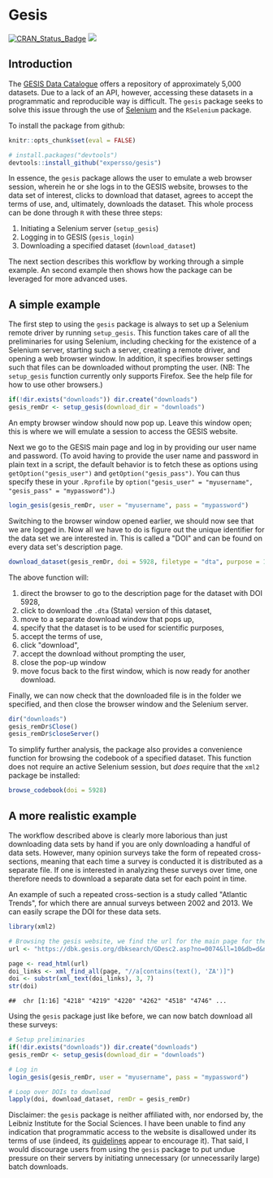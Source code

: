 Gesis
=====

[![CRAN\_Status\_Badge](http://www.r-pkg.org/badges/version/gesis)](http://cran.r-project.org/package=gesis) [![](http://cranlogs.r-pkg.org/badges/grand-total/gesis)](http://cran.r-project.org/web/packages/gesis)

Introduction
------------

The [GESIS Data Catalogue](https://dbk.gesis.org/) offers a repository of approximately 5,000 datasets. Due to a lack of an API, however, accessing these datasets in a programmatic and reproducible way is difficult. The `gesis` package seeks to solve this issue through the use of [Selenium](http://www.seleniumhq.org/) and the `RSelenium` package.

To install the package from github:

``` r
knitr::opts_chunk$set(eval = FALSE)
```

``` r
# install.packages("devtools")
devtools::install_github("expersso/gesis")
```

In essence, the `gesis` package allows the user to emulate a web browser session, wherein he or she logs in to the GESIS website, browses to the data set of interest, clicks to download that dataset, agrees to accept the terms of use, and, ultimately, downloads the dataset. This whole process can be done through `R` with these three steps:

1.  Initiating a Selenium server (`setup_gesis`)
2.  Logging in to GESIS (`gesis_login`)
3.  Downloading a specified dataset (`download_dataset`)

The next section describes this workflow by working through a simple example. An second example then shows how the package can be leveraged for more advanced uses.

A simple example
----------------

The first step to using the `gesis` package is always to set up a Selenium remote driver by running `setup_gesis`. This function takes care of all the preliminaries for using Selenium, including checking for the existence of a Selenium server, starting such a server, creating a remote driver, and opening a web browser window. In addition, it specifies browser settings such that files can be downloaded without prompting the user. (NB: The `setup_gesis` function currently only supports Firefox. See the help file for how to use other browsers.)

``` r
if(!dir.exists("downloads")) dir.create("downloads")
gesis_remDr <- setup_gesis(download_dir = "downloads")
```

An empty browser window should now pop up. Leave this window open; this is where we will emulate a session to access the GESIS website.

Next we go to the GESIS main page and log in by providing our user name and password. (To avoid having to provide the user name and password in plain text in a script, the default behavior is to fetch these as options using `getOption("gesis_user")` and `getOption("gesis_pass")`. You can thus specify these in your `.Rprofile` by `option("gesis_user" = "myusername", "gesis_pass" = "mypassword")`.)

``` r
login_gesis(gesis_remDr, user = "myusername", pass = "mypassword")
```

Switching to the browser window opened earlier, we should now see that we are logged in. Now all we have to do is figure out the unique identifier for the data set we are interested in. This is called a "DOI" and can be found on every data set's description page.

``` r
download_dataset(gesis_remDr, doi = 5928, filetype = "dta", purpose = 1)
```

The above function will:

1.  direct the browser to go to the description page for the dataset with DOI 5928,
2.  click to download the `.dta` (Stata) version of this dataset,
3.  move to a separate download window that pops up,
4.  specify that the dataset is to be used for scientific purposes,
5.  accept the terms of use,
6.  click "download",
7.  accept the download without prompting the user,
8.  close the pop-up window
9.  move focus back to the first window, which is now ready for another download.

Finally, we can now check that the downloaded file is in the folder we specified, and then close the browser window and the Selenium server.

``` r
dir("downloads")
gesis_remDr$Close()
gesis_remDr$closeServer()
```

To simplify further analysis, the package also provides a convenience function for browsing the codebook of a specified dataset. This function does not require an active Selenium session, but *does* require that the `xml2` package be installed:

``` r
browse_codebook(doi = 5928)
```

A more realistic example
------------------------

The workflow described above is clearly more laborious than just downloading data sets by hand if you are only downloading a handful of data sets. However, many opinion surveys take the form of repeated cross-sections, meaning that each time a survey is conducted it is distributed as a separate file. If one is interested in analyzing these surveys over time, one therefore needs to download a separate data set for each point in time.

An example of such a repeated cross-section is a study called "Atlantic Trends", for which there are annual surveys between 2002 and 2013. We can easily scrape the DOI for these data sets.

``` r
library(xml2)

# Browsing the gesis website, we find the url for the main page for these studies
url <- "https://dbk.gesis.org/dbksearch/GDesc2.asp?no=0074&ll=10&db=d&notabs=1"

page <- read_html(url)
doi_links <- xml_find_all(page, "//a[contains(text(), 'ZA')]")
doi <- substr(xml_text(doi_links), 3, 7)
str(doi)
```

    ##  chr [1:16] "4218" "4219" "4220" "4262" "4518" "4746" ...

Using the `gesis` package just like before, we can now batch download all these surveys:

``` r
# Setup preliminaries
if(!dir.exists("downloads")) dir.create("downloads")
gesis_remDr <- setup_gesis(download_dir = "downloads")

# Log in 
login_gesis(gesis_remDr, user = "myusername", pass = "mypassword")

# Loop over DOIs to download
lapply(doi, download_dataset, remDr = gesis_remDr)
```

Disclaimer: the `gesis` package is neither affiliated with, nor endorsed by, the Leibniz Institute for the Social Sciences. I have been unable to find any indication that programmatic access to the website is disallowed under its terms of use (indeed, its [guidelines](https://dbk.gesis.org/dbksearch/guidelines.asp) appear to encourage it). That said, I would discourage users from using the `gesis` package to put undue pressure on their servers by initiating unnecessary (or unnecessarily large) batch downloads.
